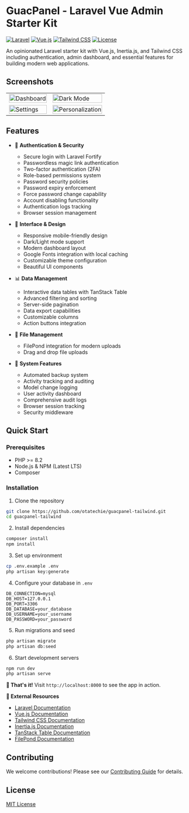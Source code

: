 # GuacPanel - Laravel Vue Admin Starter Kit

[![Laravel](https://img.shields.io/badge/Laravel-v11.x-FF2D20?style=flat&logo=laravel)](https://laravel.com)
[![Vue.js](https://img.shields.io/badge/Vue.js-v3.x-4FC08D?style=flat&logo=vue.js)](https://vuejs.org)
[![Tailwind CSS](https://img.shields.io/badge/Tailwind%20CSS-v4.x-06B6D4?style=flat&logo=tailwind-css)](https://tailwindcss.com)
[![License](https://img.shields.io/badge/License-MIT-green.svg)](LICENSE.md)

An opinionated Laravel starter kit with Vue.js, Inertia.js, and Tailwind CSS including authentication, admin dashboard, and essential features for building modern web applications.

## Screenshots

<table>
  <tr>
    <td><img src="https://github.com/user-attachments/assets/fa319d6a-695f-4d6f-95ea-16b72d128647" alt="Dashboard" width="100%"></td>
    <td><img src="https://github.com/user-attachments/assets/7e32de33-8001-425f-a2bb-b08399005335" alt="Dark Mode" width="100%"></td>
  </tr>
  <tr>
    <td><img src="https://github.com/user-attachments/assets/0bb0354f-b565-40f9-9cc8-9787ecd9a632" alt="Settings" width="100%"></td>
    <td><img src="https://github.com/user-attachments/assets/e438b751-ad01-455a-93f4-04e37e1c9537" alt="Personalization" width="100%"></td>
  </tr>
</table>


## Features

- 🔐 **Authentication & Security**
  - Secure login with Laravel Fortify
  - Passwordless magic link authentication
  - Two-factor authentication (2FA)
  - Role-based permissions system
  - Password security policies
  - Password expiry enforcement
  - Force password change capability
  - Account disabling functionality
  - Authentication logs tracking
  - Browser session management

- 🎨 **Interface & Design**
  - Responsive mobile-friendly design
  - Dark/Light mode support
  - Modern dashboard layout
  - Google Fonts integration with local caching
  - Customizable theme configuration
  - Beautiful UI components

- 📊 **Data Management**
  - Interactive data tables with TanStack Table
  - Advanced filtering and sorting
  - Server-side pagination
  - Data export capabilities
  - Customizable columns
  - Action buttons integration

- 📁 **File Management**
  - FilePond integration for modern uploads
  - Drag and drop file uploads

- 🔄 **System Features**
  - Automated backup system
  - Activity tracking and auditing
  - Model change logging
  - User activity dashboard
  - Comprehensive audit logs
  - Browser session tracking
  - Security middleware

## Quick Start

### Prerequisites

- PHP >= 8.2
- Node.js & NPM (Latest LTS)
- Composer

### Installation

1. Clone the repository
```bash
git clone https://github.com/otatechie/guacpanel-tailwind.git
cd guacpanel-tailwind
```

2. Install dependencies
```bash
composer install
npm install
```

3. Set up environment
```bash
cp .env.example .env
php artisan key:generate
```

4. Configure your database in `.env`
```
DB_CONNECTION=mysql
DB_HOST=127.0.0.1
DB_PORT=3306
DB_DATABASE=your_database
DB_USERNAME=your_username
DB_PASSWORD=your_password
```

5. Run migrations and seed
```bash
php artisan migrate
php artisan db:seed
```

6. Start development servers
```bash
npm run dev
php artisan serve
```

**🎉 That's it!** Visit `http://localhost:8000` to see the app in action.

**🔗 External Resources**

- [Laravel Documentation](https://laravel.com/docs)
- [Vue.js Documentation](https://vuejs.org/guide/introduction.html)
- [Tailwind CSS Documentation](https://tailwindcss.com/docs)
- [Inertia.js Documentation](https://inertiajs.com/)
- [TanStack Table Documentation](https://tanstack.com/table/v8)
- [FilePond Documentation](https://pqina.nl/filepond/)

## Contributing

We welcome contributions! Please see our [Contributing Guide](CONTRIBUTING.md) for details.

## License

[MIT License](LICENSE.md)
